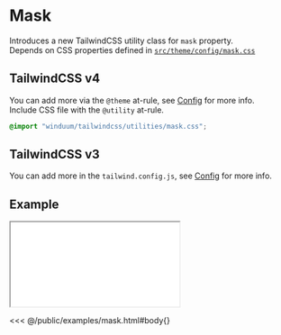 # Mask
Introduces a new TailwindCSS utility class for `mask` property.<br>
Depends on CSS properties defined in [`src/theme/config/mask.css`](https://github.com/winduum/winduum/blob/main/src/theme/config/mask.css)

## TailwindCSS v4
You can add more via the `@theme` at-rule, see [Config](/docs/base/config#tailwind-css-v4) for more info.<br>
Include CSS file with the `@utility` at-rule.

<ViewSourceGh href="https://github.com/winduum/winduum/blob/main/tailwindcss/utilities/mask.css" />

```css
@import "winduum/tailwindcss/utilities/mask.css";
```

## TailwindCSS v3
You can add more in the `tailwind.config.js`, see [Config](/docs/base/config#mask) for more info.

## Example

<iframe onload="this.style.visibility = 'visible';" src="/examples/mask.html"></iframe>

<<< @/public/examples/mask.html#body{}
